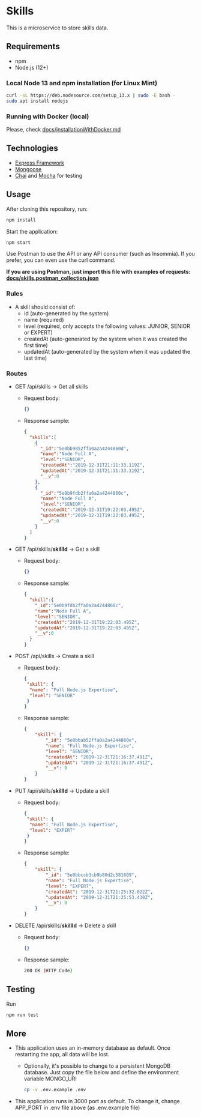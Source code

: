 # Skills

This is a microservice to store skills data.

## Requirements

- npm
- Node.js (12+)

### Local Node 13 and npm installation (for Linux Mint)

````bash
curl -sL https://deb.nodesource.com/setup_13.x | sudo -E bash -
sudo apt install nodejs
````

### Running with Docker (local)

Please, check [docs/installationWithDocker.md](docs/installationWithDocker.md)

## Technologies

- [Express Framework](https://expressjs.com)
- [Mongoose](https://mongoosejs.com)
- [Chai](https://www.chaijs.com) and [Mocha](https://mochajs.org) for testing

## Usage

After cloning this repository, run:

````bash
npm install
````

Start the application:

````bash
npm start
````

Use Postman to use the API or any API consumer (such as Insommia). If you prefer, you can even use the curl command.

**If you are using Postman, just import this file with examples of requests: [docs/skills.postman_collection.json](docs/skills.postman_collection.json)**

### Rules

- A skill should consist of:
  - id (auto-generated by the system)
  - name (required)
  - level (required, only accepts the following values: JUNIOR, SENIOR or EXPERT)
  - createdAt (auto-generated by the system when it was created the first time)
  - updatedAt (auto-generated by the system when it was updated the last time)

### Routes

- GET /api/skills -> Get all skills
  - Request body:

    ````json
    {}
    ````

  - Response sample:

    ````json
    {
      "skills":[
        {
          "_id":"5e0bb9852ffa0a2a4244860d",
          "name":"Node Full A",
          "level":"SENIOR",
          "createdAt":"2019-12-31T21:11:33.119Z",
          "updatedAt":"2019-12-31T21:11:33.119Z",
          "__v":0
        },
        {
          "_id":"5e0b9fdb2ffa0a2a4244860c",
          "name":"Node Full A",
          "level":"SENIOR",
          "createdAt":"2019-12-31T19:22:03.495Z",
          "updatedAt":"2019-12-31T19:22:03.495Z",
          "__v":0
        }
      ]
    }
    ````

- GET /api/skills/**skillId** -> Get a skill
  - Request body:

    ````json
    {}
    ````

  - Response sample:

    ````json
    {
      "skill":{
        "_id":"5e0b9fdb2ffa0a2a4244860c",
        "name":"Node Full A",
        "level":"SENIOR",
        "createdAt":"2019-12-31T19:22:03.495Z",
        "updatedAt":"2019-12-31T19:22:03.495Z",
        "__v":0
      }
    }
    ````

- POST /api/skills -> Create a skill
  - Request body:

    ````json
    {
     "skill": {
      "name": "Full Node.js Expertise",
      "level": "SENIOR"
     }
    }
    ````

  - Response sample:

    ````json
    {
        "skill": {
            "_id": "5e0bbab52ffa0a2a4244860e",
            "name": "Full Node.js Expertise",
            "level": "SENIOR",
            "createdAt": "2019-12-31T21:16:37.491Z",
            "updatedAt": "2019-12-31T21:16:37.491Z",
            "__v": 0
        }
    }
    ````

- PUT /api/skills/**skillId** -> Update a skill
  - Request body:

    ````json
    {
     "skill": {
      "name": "Full Node.js Expertise",
      "level": "EXPERT"
     }
    }
    ````

  - Response sample:

    ````json
    {
        "skill": {
            "_id": "5e0bbccb3cb9b80d2c581609",
            "name": "Full Node.js Expertise",
            "level": "EXPERT",
            "createdAt": "2019-12-31T21:25:32.022Z",
            "updatedAt": "2019-12-31T21:25:53.430Z",
            "__v": 0
        }
    }
    ````

- DELETE /api/skills/**skillId** -> Delete a skill
  - Request body:

    ````json
    {}
    ````

  - Response sample:

    ````bash
    200 OK (HTTP Code)
    ````

## Testing

Run

  ````bash
  npm run test
  ````

## More

- This application uses an in-memory database as default. Once restarting the app, all data will be lost.
  - Optionally, it's possible to change to a persistent MongoDB database. Just copy the file below and define the environment variable MONGO_URI

    ````bash
    cp -v .env.example .env
    ````

- This application runs in 3000 port as default. To change it, change APP_PORT in .env file above  (as .env.example file)
